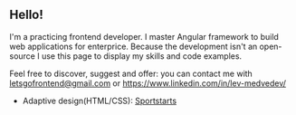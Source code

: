 <h2>Hello!</h2>
I'm a practicing frontend developer. I master Angular framework to build web applications for enterprice. Because the development isn't an open-source I use this page to display my skills and code examples.

Feel free to discover, suggest and offer: you can contact me with <a href="mailto: letsgofrontend@gmail.com">letsgofrontend@gmail.com</a>  or https://www.linkedin.com/in/lev-medvedev/

<ul>
  <li>Adaptive design(HTML/CSS): <a href="https://bullettime23.github.io/Sportstarts/">Sportstarts</a></li>
</ul>

